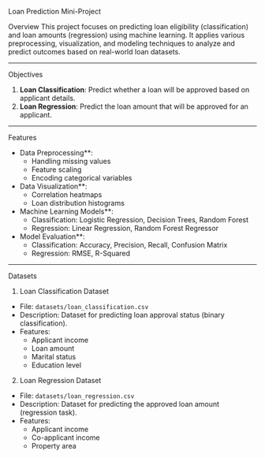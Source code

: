 Loan Prediction Mini-Project

Overview
This project focuses on predicting loan eligibility (classification) and loan amounts (regression) using machine learning. It applies various preprocessing, visualization, and modeling techniques to analyze and predict outcomes based on real-world loan datasets.

---

Objectives
1. **Loan Classification**: Predict whether a loan will be approved based on applicant details.
2. **Loan Regression**: Predict the loan amount that will be approved for an applicant.

---

Features
- Data Preprocessing**:
  - Handling missing values
  - Feature scaling
  - Encoding categorical variables
- Data Visualization**:
  - Correlation heatmaps
  - Loan distribution histograms
- Machine Learning Models**:
  - Classification: Logistic Regression, Decision Trees, Random Forest
  - Regression: Linear Regression, Random Forest Regressor
- Model Evaluation**:
  - Classification: Accuracy, Precision, Recall, Confusion Matrix
  - Regression: RMSE, R-Squared

---

Datasets
 1. Loan Classification Dataset
- File: `datasets/loan_classification.csv`
- Description: Dataset for predicting loan approval status (binary classification).
- Features: 
  - Applicant income
  - Loan amount
  - Marital status
  - Education level

2. Loan Regression Dataset
- File: `datasets/loan_regression.csv`
- Description: Dataset for predicting the approved loan amount (regression task).
- Features: 
  - Applicant income
  - Co-applicant income
  - Property area
